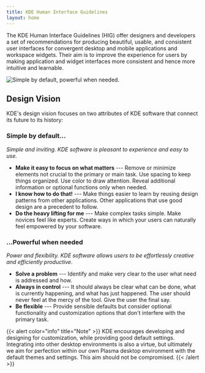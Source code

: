 ```yaml
---
title: KDE Human Interface Guidelines
layout: home
---
```


The KDE Human Interface Guidelines (HIG) offer designers and developers
a set of recommendations for producing beautiful, usable, and consistent
user interfaces for convergent desktop and mobile applications and
workspace widgets. Their aim is to improve the experience for users by
making application and widget interfaces more consistent and hence more
intuitive and learnable.

![Simple by default, powerful when needed.](/hig/HIGDesignVisionFullBleed.png)

Design Vision
-------------

KDE\'s design vision focuses on two attributes of KDE software that
connect its future to its history:

### Simple by default...

*Simple and inviting. KDE software is pleasant to experience and easy to
use.*

-   **Make it easy to focus on what matters** --- Remove or minimize
    elements not crucial to the primary or main task. Use spacing to
    keep things organized. Use color to draw attention. Reveal
    additional information or optional functions only when needed.
-   **I know how to do that!** --- Make things easier to learn by
    reusing design patterns from other applications. Other applications
    that use good design are a precedent to follow.
-   **Do the heavy lifting for me** --- Make complex tasks simple. Make
    novices feel like experts. Create ways in which your users can
    naturally feel empowered by your software.

### ...Powerful when needed

*Power and flexibility. KDE software allows users to be effortlessly
creative and efficiently productive.*

-   **Solve a problem** --- Identify and make very clear to the user
    what need is addressed and how.
-   **Always in control** --- It should always be clear what can be
    done, what is currently happening, and what has just happened. The
    user should never feel at the mercy of the tool. Give the user the
    final say.
-   **Be flexible** --- Provide sensible defaults but consider optional
    functionality and customization options that don\'t interfere with
    the primary task.

{{< alert color="info" title="Note" >}}
KDE encourages developing and designing for customization, while
providing good default settings. Integrating into other desktop
environments is also a virtue, but ultimately we aim for perfection
within our own Plasma desktop environment with the default themes and
settings. This aim should not be compromised.
{{< /alert >}}
